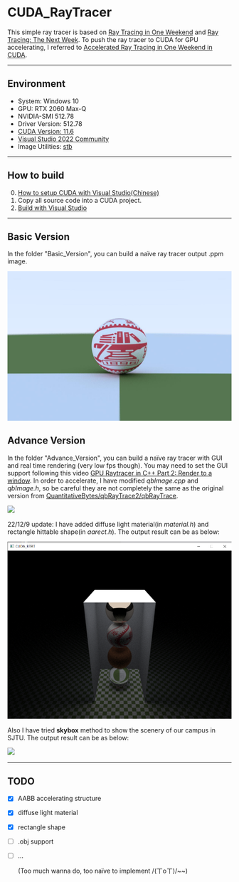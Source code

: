 # CUDA_RayTracer

This simple ray tracer is based on [Ray Tracing in One Weekend](https://raytracing.github.io/books/RayTracingInOneWeekend.html) and [Ray Tracing: The Next Week](https://raytracing.github.io/books/RayTracingTheNextWeek.html). To push the ray tracer to CUDA for GPU accelerating, I referred to [Accelerated Ray Tracing in One Weekend in CUDA](https://developer.nvidia.com/blog/accelerated-ray-tracing-cuda/).

------

## Environment

- System: Windows 10
- GPU: RTX 2060 Max-Q
- NVIDIA-SMI 512.78
- Driver Version: 512.78
- [CUDA Version: 11.6](https://developer.nvidia.com/cuda-11-6-0-download-archive)
- [Visual Studio 2022 Community](https://visualstudio.microsoft.com/zh-hans/thank-you-downloading-visual-studio/?sku=Community&channel=Release&version=VS2022&source=VSLandingPage&passive=false&cid=2030)
- Image Utilities: [stb](https://github.com/nothings/stb)

------

## How to build

0. [How to setup CUDA with Visual Studio(Chinese)](https://zhuanlan.zhihu.com/p/488518526)
1. Copy all source code into a CUDA project.
2. [Build with Visual Studio](https://www.youtube.com/watch?v=WqzZ_YDQnw8)

------

## Basic Version

In the folder "Basic_Version", you can build a naïve ray tracer output .ppm image.

![](pic/basic_result.jpg)

## Advance Version

In the folder "Advance_Version", you can build a naïve ray tracer with GUI and real time rendering (very low fps though). You may need to set the GUI support following this video [GPU Raytracer in C++ Part 2: Render to a window](https://www.youtube.com/watch?v=H3DsNoz2osw "GPU Raytracer in C++ Part 2: Render to a window"). In order to accelerate, I have modified *qbImage.cpp* and *qbImage.h*, so be careful they are not completely the same as the original version from [QuantitativeBytes/qbRayTrace2/qbRayTrace](https://github.com/QuantitativeBytes/qbRayTrace2/tree/main/qbRayTrace).

![](pic/advance_result.gif)

22/12/9 update: I have added diffuse light material(in *material.h*) and rectangle hittable shape(in *aarect.h*). The output result can be as below:

![](pic/advance_result.png)

Also I have tried **skybox** method to show the scenery of our campus in SJTU. The output result can be as below:

![](pic/advance_result2.gif)

----

## TODO

- [x] AABB accelerating structure

- [x] diffuse light material

- [x] rectangle shape

- [ ] .obj support

- [ ] ...
  
  (Too much wanna do, too naïve to implement  /(ㄒoㄒ)/~~)